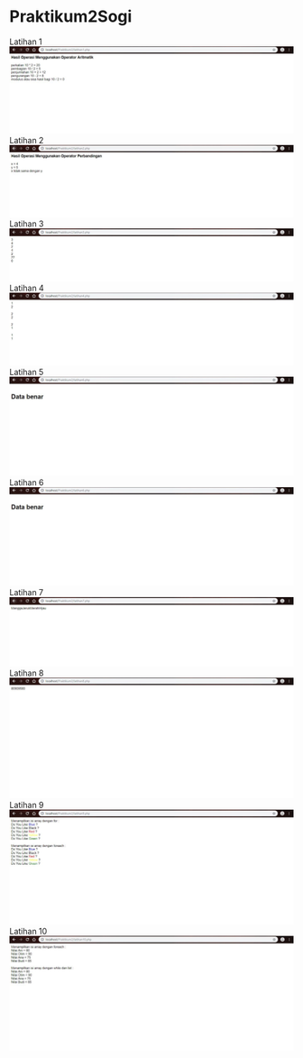 # Praktikum2Sogi
Latihan 1
![alt text](https://github.com/nofelasogi/Praktikum2Sogi/blob/master/1.JPG)
Latihan 2
![alt text](https://github.com/nofelasogi/Praktikum2Sogi/blob/master/2.JPG)
Latihan 3
![alt text](https://github.com/nofelasogi/Praktikum2Sogi/blob/master/3.JPG)
Latihan 4
![alt text](https://github.com/nofelasogi/Praktikum2Sogi/blob/master/4.JPG)
Latihan 5
![alt text](https://github.com/nofelasogi/Praktikum2Sogi/blob/master/5.JPG)
Latihan 6
![alt text](https://github.com/nofelasogi/Praktikum2Sogi/blob/master/6.JPG)
Latihan 7
![alt text](https://github.com/nofelasogi/Praktikum2Sogi/blob/master/7.JPG)
Latihan 8
![alt text](https://github.com/nofelasogi/Praktikum2Sogi/blob/master/8.JPG)
Latihan 9
![alt text](https://github.com/nofelasogi/Praktikum2Sogi/blob/master/9.JPG)
Latihan 10
![alt text](https://github.com/nofelasogi/Praktikum2Sogi/blob/master/10.JPG)

